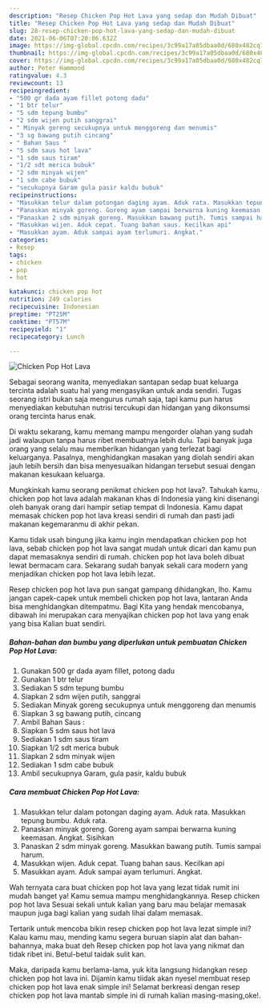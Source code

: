 ```yaml
---
description: "Resep Chicken Pop Hot Lava yang sedap dan Mudah Dibuat"
title: "Resep Chicken Pop Hot Lava yang sedap dan Mudah Dibuat"
slug: 28-resep-chicken-pop-hot-lava-yang-sedap-dan-mudah-dibuat
date: 2021-06-06T07:20:06.632Z
image: https://img-global.cpcdn.com/recipes/3c99a17a05dbaa0d/680x482cq70/chicken-pop-hot-lava-foto-resep-utama.jpg
thumbnail: https://img-global.cpcdn.com/recipes/3c99a17a05dbaa0d/680x482cq70/chicken-pop-hot-lava-foto-resep-utama.jpg
cover: https://img-global.cpcdn.com/recipes/3c99a17a05dbaa0d/680x482cq70/chicken-pop-hot-lava-foto-resep-utama.jpg
author: Peter Hammond
ratingvalue: 4.3
reviewcount: 13
recipeingredient:
- "500 gr dada ayam fillet potong dadu"
- "1 btr telur"
- "5 sdm tepung bumbu"
- "2 sdm wijen putih sanggrai"
- " Minyak goreng secukupnya untuk menggoreng dan menumis"
- "3 sg bawang putih cincang"
- " Bahan Saus "
- "5 sdm saus hot lava"
- "1 sdm saus tiram"
- "1/2 sdt merica bubuk"
- "2 sdm minyak wijen"
- "1 sdm cabe bubuk"
- "secukupnya Garam gula pasir kaldu bubuk"
recipeinstructions:
- "Masukkan telur dalam potongan daging ayam. Aduk rata. Masukkan tepung bumbu. Aduk rata."
- "Panaskan minyak goreng. Goreng ayam sampai berwarna kuning keemasan. Angkat. Sisihkan"
- "Panaskan 2 sdm minyak goreng. Masukkan bawang putih. Tumis sampai harum."
- "Masukkan wijen. Aduk cepat. Tuang bahan saus. Kecilkan api"
- "Masukkan ayam. Aduk sampai ayam terlumuri. Angkat."
categories:
- Resep
tags:
- chicken
- pop
- hot

katakunci: chicken pop hot 
nutrition: 249 calories
recipecuisine: Indonesian
preptime: "PT25M"
cooktime: "PT57M"
recipeyield: "1"
recipecategory: Lunch

---
```



![Chicken Pop Hot Lava](https://img-global.cpcdn.com/recipes/3c99a17a05dbaa0d/680x482cq70/chicken-pop-hot-lava-foto-resep-utama.jpg)

Sebagai seorang wanita, menyediakan santapan sedap buat keluarga tercinta adalah suatu hal yang mengasyikan untuk anda sendiri. Tugas seorang istri bukan saja mengurus rumah saja, tapi kamu pun harus menyediakan kebutuhan nutrisi tercukupi dan hidangan yang dikonsumsi orang tercinta harus enak.

Di waktu  sekarang, kamu memang mampu mengorder olahan yang sudah jadi walaupun tanpa harus ribet membuatnya lebih dulu. Tapi banyak juga orang yang selalu mau memberikan hidangan yang terlezat bagi keluarganya. Pasalnya, menghidangkan masakan yang diolah sendiri akan jauh lebih bersih dan bisa menyesuaikan hidangan tersebut sesuai dengan makanan kesukaan keluarga. 



Mungkinkah kamu seorang penikmat chicken pop hot lava?. Tahukah kamu, chicken pop hot lava adalah makanan khas di Indonesia yang kini disenangi oleh banyak orang dari hampir setiap tempat di Indonesia. Kamu dapat memasak chicken pop hot lava kreasi sendiri di rumah dan pasti jadi makanan kegemaranmu di akhir pekan.

Kamu tidak usah bingung jika kamu ingin mendapatkan chicken pop hot lava, sebab chicken pop hot lava sangat mudah untuk dicari dan kamu pun dapat memasaknya sendiri di rumah. chicken pop hot lava boleh dibuat lewat bermacam cara. Sekarang sudah banyak sekali cara modern yang menjadikan chicken pop hot lava lebih lezat.

Resep chicken pop hot lava pun sangat gampang dihidangkan, lho. Kamu jangan capek-capek untuk membeli chicken pop hot lava, lantaran Anda bisa menghidangkan ditempatmu. Bagi Kita yang hendak mencobanya, dibawah ini merupakan cara menyajikan chicken pop hot lava yang enak yang bisa Kalian buat sendiri.

<!--inarticleads1-->

##### Bahan-bahan dan bumbu yang diperlukan untuk pembuatan Chicken Pop Hot Lava:

1. Gunakan 500 gr dada ayam fillet, potong dadu
1. Gunakan 1 btr telur
1. Sediakan 5 sdm tepung bumbu
1. Siapkan 2 sdm wijen putih, sanggrai
1. Sediakan  Minyak goreng secukupnya untuk menggoreng dan menumis
1. Siapkan 3 sg bawang putih, cincang
1. Ambil  Bahan Saus :
1. Siapkan 5 sdm saus hot lava
1. Sediakan 1 sdm saus tiram
1. Siapkan 1/2 sdt merica bubuk
1. Siapkan 2 sdm minyak wijen
1. Sediakan 1 sdm cabe bubuk
1. Ambil secukupnya Garam, gula pasir, kaldu bubuk




<!--inarticleads2-->

##### Cara membuat Chicken Pop Hot Lava:

1. Masukkan telur dalam potongan daging ayam. Aduk rata. Masukkan tepung bumbu. Aduk rata.
1. Panaskan minyak goreng. Goreng ayam sampai berwarna kuning keemasan. Angkat. Sisihkan
1. Panaskan 2 sdm minyak goreng. Masukkan bawang putih. Tumis sampai harum.
1. Masukkan wijen. Aduk cepat. Tuang bahan saus. Kecilkan api
1. Masukkan ayam. Aduk sampai ayam terlumuri. Angkat.




Wah ternyata cara buat chicken pop hot lava yang lezat tidak rumit ini mudah banget ya! Kamu semua mampu menghidangkannya. Resep chicken pop hot lava Sesuai sekali untuk kalian yang baru mau belajar memasak maupun juga bagi kalian yang sudah lihai dalam memasak.

Tertarik untuk mencoba bikin resep chicken pop hot lava lezat simple ini? Kalau kamu mau, mending kamu segera buruan siapin alat dan bahan-bahannya, maka buat deh Resep chicken pop hot lava yang nikmat dan tidak ribet ini. Betul-betul taidak sulit kan. 

Maka, daripada kamu berlama-lama, yuk kita langsung hidangkan resep chicken pop hot lava ini. Dijamin kamu tiidak akan nyesel membuat resep chicken pop hot lava enak simple ini! Selamat berkreasi dengan resep chicken pop hot lava mantab simple ini di rumah kalian masing-masing,oke!.

